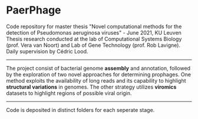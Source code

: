 # PaerPhage

Code repository for master thesis "Novel computational methods for the detection of Pseudomonas aeruginosa viruses" - June 2021, KU Leuven
Thesis research conducted at the lab of Computational Systems Biology (prof. Vera van Noort) and Lab of Gene Technology (prof. Rob Lavigne).
Daily supervision by Cédric Lood.

---
The project consist of bacterial genome **assembly** and annotation, followed by the exploration of two novel approaches for determining prophages.
One method exploits the availability of long reads and its capability to highlight **structural variations** in genomes. 
The other strategy utilizes **viromics** datasets to highlight regions of possible viral origin.

---
Code is deposited in distinct folders for each seperate stage.
